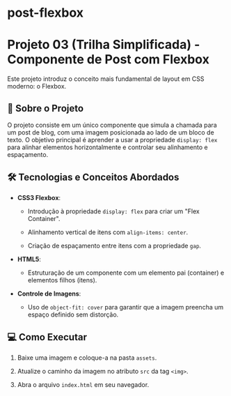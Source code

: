 # post-flexbox

# Projeto 03 (Trilha Simplificada) - Componente de Post com Flexbox

 

Este projeto introduz o conceito mais fundamental de layout em CSS moderno: o Flexbox.

 

## 🚀 Sobre o Projeto

 

O projeto consiste em um único componente que simula a chamada para um post de blog, com uma imagem posicionada ao lado de um bloco de texto. O objetivo principal é aprender a usar a propriedade `display: flex` para alinhar elementos horizontalmente e controlar seu alinhamento e espaçamento.

 

## 🛠️ Tecnologias e Conceitos Abordados

 

- **CSS3 Flexbox**:

  - Introdução à propriedade `display: flex` para criar um "Flex Container".

  - Alinhamento vertical de itens com `align-items: center`.

  - Criação de espaçamento entre itens com a propriedade `gap`.

- **HTML5**:

  - Estruturação de um componente com um elemento pai (container) e elementos filhos (itens).

- **Controle de Imagens**:

  - Uso de `object-fit: cover` para garantir que a imagem preencha um espaço definido sem distorção.

 

## 💻 Como Executar

 

1. Baixe uma imagem e coloque-a na pasta `assets`.

2. Atualize o caminho da imagem no atributo `src` da tag `<img>`.

3. Abra o arquivo `index.html` em seu navegador.
